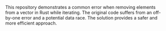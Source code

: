 This repository demonstrates a common error when removing elements from a vector in Rust while iterating. The original code suffers from an off-by-one error and a potential data race.  The solution provides a safer and more efficient approach.